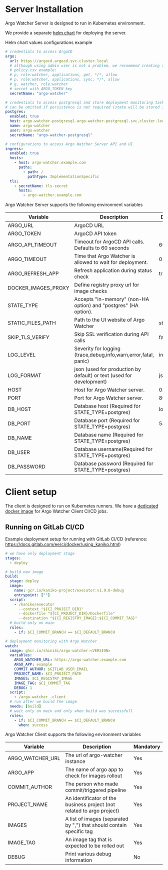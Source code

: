 # Server Installation

Argo Watcher Server is designed to run in Kubernetes environment.

We provide a separate [helm chart](https://artifacthub.io/packages/helm/shini4i/argo-watcher) for deploying the server.

Helm chart values configurations example

```yaml
# credentials to access ArgoCD
argo:
  url: https://argocd.argocd.svc.cluster.local
  # although using admin user is not a problem, we recommend creating a separate user for Argo Watcher
  # policy.csv example:
  # p, role:watcher, applications, get, */*, allow
  # p, role:watcher, applications, sync, */*, allow
  # g, watcher, role:watcher
  # secret with ARGO_TOKEN key
  secretName: "argo-watcher"

# credentials to access postgresql and store deployment monitoring tasks
# can be omitted if persistence is not required (state will be stored in memory)
postgres:
  enabled: true
  host: argo-watcher-postgresql.argo-watcher-postgresql.svc.cluster.local
  name: argo-watcher
  user: argo-watcher
  secretName: "argo-watcher-postgresql"

# configurations to access Argo Watcher Server API and UI
ingress:
  enabled: true
  hosts:
    - host: argo-watcher.example.com
      paths:
        - path: /
          pathType: ImplementationSpecific
  tls:
    - secretName: tls-secret
      hosts:
        - argo-watcher.example.com
```

Argo Watcher Server supports the following environment variables

| Variable            | Description                                                                 | Default   | Mandatory     |
|---------------------|-----------------------------------------------------------------------------|-----------|---------------|
| ARGO_URL            | ArgoCD URL                                                                  |           | Yes           |
| ARGO_TOKEN          | ArgoCD API token                                                            |           | Yes           |
| ARGO_API_TIMEOUT    | Timeout for ArgoCD API calls. Defaults to 60 seconds                        | 60        | No            |
| ARGO_TIMEOUT        | Time that Argo Watcher is allowed to wait for deployment.                   | 0         | No            |
| ARGO_REFRESH_APP    | Refresh application during status check                                     | true      | No            |
| DOCKER_IMAGES_PROXY | Define registry proxy url for image checks                                  |           | No            |
| STATE_TYPE          | Accepts "in-memory" (non-HA option) and "postgres" (HA option).             |           | Yes           |
| STATIC_FILES_PATH   | Path to the UI website of Argo Watcher                                      | static    | No            |
| SKIP_TLS_VERIFY     | Skip SSL verification during API calls                                      | false     | No            |
| LOG_LEVEL           | Severity for logging (trace,debug,info,warn,error,fatal, panic)             | info      | No            |
| LOG_FORMAT          | json (used for production by default) or text (used for development)        | json      | No            |
| HOST                | Host for Argo Watcher server.                                               | 0.0.0.0   | No            |
| PORT                | Port for Argo Watcher server.                                               | 8080      | No            |
| DB_HOST             | Database host (Required for STATE_TYPE=postgres)                            | localhost | Conditional   |
| DB_PORT             | Database port (Required for STATE_TYPE=postgres)                            | 5432      | Conditional   |
| DB_NAME             | Database name (Required for STATE_TYPE=postgres)                            |           | Conditional   |
| DB_USER             | Database username(Required for STATE_TYPE=postgres)                         |           | Conditional   |
| DB_PASSWORD         | Database password (Required for STATE_TYPE=postgres)                        |           | Conditional   |


# Client setup

The client is designed to run on Kubernetes runners. We have a [dedicated docker image](https://ghcr.io/shini4i/argo-watcher-client) for Argo Watcher Client CI/CD jobs.

## Running on GitLab CI/CD

Example deployment setup for running with GitLab CI/CD (reference: https://docs.gitlab.com/ee/ci/docker/using_kaniko.html)

```yaml
# we have only deployment stage
stages:
  - deploy

# build new image
build:
  stage: deploy
  image:
    name: gcr.io/kaniko-project/executor:v1.9.0-debug
    entrypoint: [""]
  script:
    - /kaniko/executor
      --context "${CI_PROJECT_DIR}"
      --dockerfile "${CI_PROJECT_DIR}/Dockerfile"
      --destination "${CI_REGISTRY_IMAGE}:${CI_COMMIT_TAG}"
  # build only on main
  rules:
    - if: $CI_COMMIT_BRANCH == $CI_DEFAULT_BRANCH

# deployment monitoring with Argo Watcher
watch:
  image: ghcr.io/shini4i/argo-watcher:<VERSION>
  variables:
    ARGO_WATCHER_URL: https://argo-watcher.example.com
    ARGO_APP: example
    COMMIT_AUTHOR: $GITLAB_USER_EMAIL
    PROJECT_NAME: $CI_PROJECT_PATH
    IMAGES: $CI_REGISTRY_IMAGE
    IMAGE_TAG: $CI_COMMIT_TAG
    DEBUG: 1
  script:
    - /argo-watcher -client
  # run after we build the image
  needs: [build]
  # wait only on main and only when build was successfull
  rules:
    - if: $CI_COMMIT_BRANCH == $CI_DEFAULT_BRANCH
      when: success
```

Argo Watcher Client supports the following environment variables

| Variable         | Description                                                            | Mandatory |
|------------------|------------------------------------------------------------------------|-----------|
| ARGO_WATCHER_URL | The url of argo-watcher instance                                       | Yes       |
| ARGO_APP         | The name of argo app to check for images rollout                       | Yes       |
| COMMIT_AUTHOR    | The person who made commit/triggered pipeline                          | Yes       |
| PROJECT_NAME     | An identificator of the business project (not related to argo project) | Yes       |
| IMAGES           | A list of images (separated by ",") that should contain specific tag   | Yes       |
| IMAGE_TAG        | An image tag that is expected to be rolled out                         | Yes       |
| DEBUG            | Print various debug information                                        | No        |
